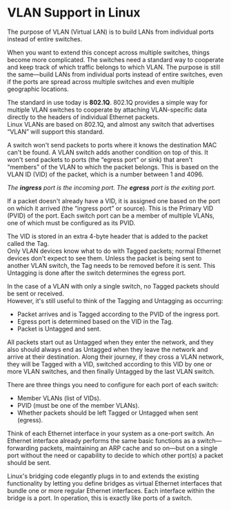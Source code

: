 # VLAN Support in Linux

The purpose of VLAN (Virtual LAN) is to build LANs from individual ports instead of entire switches. 

When you want to extend this concept across multiple switches, things become more complicated. The switches need a standard way to cooperate and keep track of which traffic belongs to which VLAN.  The purpose is still the same—build LANs from individual ports instead of entire switches, even if the ports are spread across multiple switches and even multiple geographic locations.

The standard in use today is **802.1Q**.  802.1Q provides a simple way for multiple VLAN switches to cooperate by attaching VLAN-specific data directly to the headers of individual Ethernet packets.\
Linux VLANs are based on 802.1Q, and almost any switch that advertises “VLAN” will support this standard.

A switch won't send packets to ports where it knows the destination MAC can't be found. A VLAN switch adds another condition on top of this. It won't send packets to ports (the “egress port” or sink) that aren't “members” of the VLAN to which the packet belongs. This is based on the VLAN ID (VID) of the packet, which is a number between 1 and 4096.

_The **ingress** port is the incoming port. The **egress** port is the exiting port._

If a packet doesn't already have a VID, it is assigned one based on the port on which it arrived (the “ingress port” or source). This is the Primary VID (PVID) of the port. Each switch port can be a member of multiple VLANs, one of which must be configured as its PVID.

The VID is stored in an extra 4-byte header that is added to the packet called the Tag.\
Only VLAN devices know what to do with Tagged packets; normal Ethernet devices don't expect to see them. Unless the packet is being sent to another VLAN switch, the Tag needs to be removed before it is sent. This Untagging is done after the switch determines the egress port.

In the case of a VLAN with only a single switch, no Tagged packets should be sent or received.\
However, it's still useful to think of the Tagging and Untagging as occurring:
* Packet arrives and is Tagged according to the PVID of the ingress port.
* Egress port is determined based on the VID in the Tag.
* Packet is Untagged and sent.

All packets start out as Untagged when they enter the network, and they also should always end as Untagged when they leave the network and arrive at their destination. Along their journey, if they cross a VLAN network, they will be Tagged with a VID, switched according to this VID by one or more VLAN switches, and then finally Untagged by the last VLAN switch.

There are three things you need to configure for each port of each switch:
*	Member VLANs (list of VIDs).
*	PVID (must be one of the member VLANs).
*	Whether packets should be left Tagged or Untagged when sent (egress).

Think of each Ethernet interface in your system as a one-port switch. An Ethernet interface already performs the same basic functions as a switch—forwarding packets, maintaining an ARP cache and so on—but on a single port without the need or capability to decide to which other port(s) a packet should be sent.

Linux's bridging code elegantly plugs in to and extends the existing functionality by letting you define bridges as virtual Ethernet interfaces that bundle one or more regular Ethernet interfaces. Each interface within the bridge is a port. In operation, this is exactly like ports of a switch.
